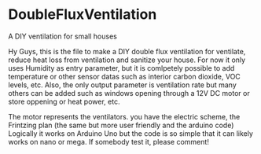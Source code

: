 # DoubleFluxVentilation
A DIY ventilation for small houses

Hy Guys,
this is the file to make a DIY double flux ventilation for ventilate, reduce heat loss from ventilation and sanitize your house.
For now it only uses Humidity as entry parameter, but it is comlpetely possible to add temperature or other sensor datas such as interior carbon dioxide, VOC levels, etc.
Also, the only output parameter is ventilation rate but many others can be added such as windows opening through a 12V DC motor or store oppening or heat power, etc.


The motor represents the ventilators. you have the electric scheme, the Frintzing plan (the same but more user friendly and the arduino code)
Logically it works on Arduino Uno but the code is so simple that it can likely works on nano or mega. If somebody test it, please comment!
